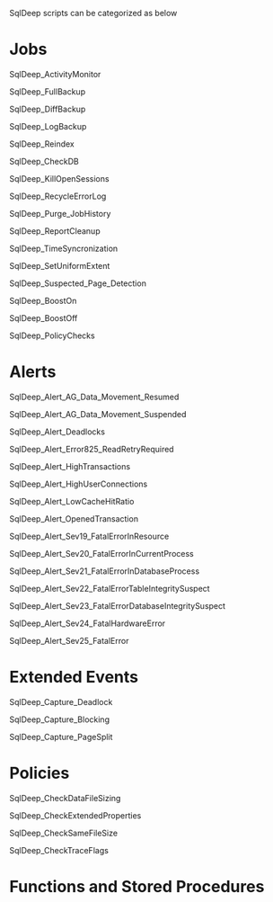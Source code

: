 SqlDeep scripts can be categorized as below



# Jobs

SqlDeep_ActivityMonitor

SqlDeep_FullBackup

SqlDeep_DiffBackup

SqlDeep_LogBackup

SqlDeep_Reindex

SqlDeep_CheckDB

SqlDeep_KillOpenSessions

SqlDeep_RecycleErrorLog

SqlDeep_Purge_JobHistory

SqlDeep_ReportCleanup

SqlDeep_TimeSyncronization

SqlDeep_SetUniformExtent

SqlDeep_Suspected_Page_Detection

SqlDeep_BoostOn

SqlDeep_BoostOff

SqlDeep_PolicyChecks



# Alerts

SqlDeep_Alert_AG_Data_Movement_Resumed

SqlDeep_Alert_AG_Data_Movement_Suspended

SqlDeep_Alert_Deadlocks

SqlDeep_Alert_Error825_ReadRetryRequired

SqlDeep_Alert_HighTransactions

SqlDeep_Alert_HighUserConnections

SqlDeep_Alert_LowCacheHitRatio

SqlDeep_Alert_OpenedTransaction

SqlDeep_Alert_Sev19_FatalErrorInResource

SqlDeep_Alert_Sev20_FatalErrorInCurrentProcess

SqlDeep_Alert_Sev21_FatalErrorInDatabaseProcess

SqlDeep_Alert_Sev22_FatalErrorTableIntegritySuspect

SqlDeep_Alert_Sev23_FatalErrorDatabaseIntegritySuspect

SqlDeep_Alert_Sev24_FatalHardwareError

SqlDeep_Alert_Sev25_FatalError



# Extended Events

SqlDeep_Capture_Deadlock

SqlDeep_Capture_Blocking

SqlDeep_Capture_PageSplit



# Policies

SqlDeep_CheckDataFileSizing

SqlDeep_CheckExtendedProperties

SqlDeep_CheckSameFileSize

SqlDeep_CheckTraceFlags



# Functions and Stored Procedures








